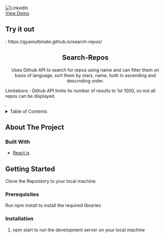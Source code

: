<div id="top"></div>
<!--
*** Thanks for checking out the Best-README-Template. If you have a suggestion
*** that would make this better, please fork the repo and create a pull request
*** or simply open an issue with the tag "enhancement".
*** Don't forget to give the project a star!
*** Thanks again! Now go create something AMAZING! :D
-->






![LinkedIn][linkedin-shield]
<br>
 <a href="https://www.youtube.com/watch?v=JNc_P6rwGwk">View Demo</a>
 
 <h2>Try it out </h2> : https://gyaniultimate.github.io/search-repos/



<!-- PROJECT LOGO -->
<br />


  <h2 align="center">Search-Repos</h2>

  <p align="center">
 Uses Github API to search for repos using name and can filter them on basis of language, sort them by stars, name, both in ascending and descrnding order. 
    <br />
   
  
  Limitations : Github API limits its number of results to 1st 1000, so not all repos can be displayed. 
   
  </p>
    
</div>
 ·
   
<br>



<!-- TABLE OF CONTENTS -->
<details>
  <summary>Table of Contents</summary>
  <ol>
    <li>
      <a href="#about-the-project">About The Project</a>
      <ul>
        <li><a href="#built-with">Built With</a></li>
      </ul>
    </li>
    <li>
      <a href="#getting-started">Getting Started</a>
      <ul>
        <li><a href="#prerequisites">Prerequisites</a></li>
        <li><a href="#installation">Installation</a></li>
      </ul>
    </li>
  
  </ol>
</details>



<!-- ABOUT THE PROJECT -->
## About The Project







### Built With




* [React.js](https://reactjs.org/)






<!-- GETTING STARTED -->
## Getting Started

Clone the Repoistory to your local machine.

### Prerequisites

Run npm install to install the required libraries

### Installation



1. npm start to run the development server on your local machine






[linkedin-shield]: https://img.shields.io/badge/-LinkedIn-black.svg?style=for-the-badge&logo=linkedin&colorB=555
[linkedin-url]:https://www.linkedin.com/in/gyanendra-prakash-a65122168/

